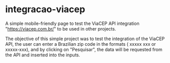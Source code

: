 # integracao-viacep
A simple mobile-friendly page to test the ViaCEP API integration "https://viacep.com.br/" to be used in other projects.

The objective of this simple project was to test the integration of the ViaCEP API, 
the user can enter a Brazilian zip code in the formats ( xxxxx xxx or xxxxx-xxx),
and by clicking on "Pesquisar", the data will be requested from the API and inserted into the inputs.

